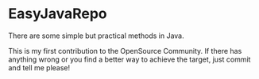 # EasyJavaRepo
There are some simple but practical methods in Java.

This is my first contribution to the OpenSource Community. If there has anything wrong or you find a better way to achieve the target, just commit and tell me please!
